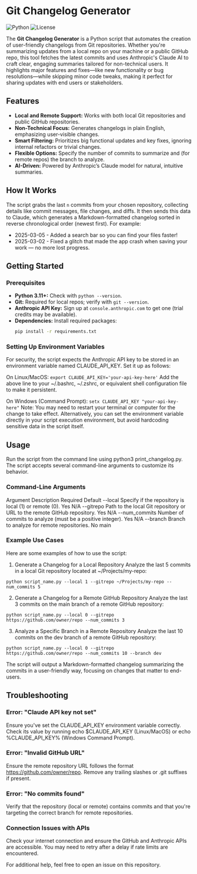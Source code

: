 # Git Changelog Generator

![Python](https://img.shields.io/badge/Python-3.8+-blue.svg) ![License](https://img.shields.io/badge/License-MIT-green.svg)

The **Git Changelog Generator** is a Python script that automates the creation of user-friendly changelogs from Git repositories. Whether you're summarizing updates from a local repo on your machine or a public GitHub repo, this tool fetches the latest commits and uses Anthropic's Claude AI to craft clear, engaging summaries tailored for non-technical users. It highlights major features and fixes—like new functionality or bug resolutions—while skipping minor code tweaks, making it perfect for sharing updates with end users or stakeholders.

## Features

- **Local and Remote Support:** Works with both local Git repositories and public GitHub repositories.
- **Non-Technical Focus:** Generates changelogs in plain English, emphasizing user-visible changes.
- **Smart Filtering:** Prioritizes big functional updates and key fixes, ignoring internal refactors or trivial changes.
- **Flexible Options:** Specify the number of commits to summarize and (for remote repos) the branch to analyze.
- **AI-Driven:** Powered by Anthropic’s Claude model for natural, intuitive summaries.

## How It Works

The script grabs the last `n` commits from your chosen repository, collecting details like commit messages, file changes, and diffs. It then sends this data to Claude, which generates a Markdown-formatted changelog sorted in reverse chronological order (newest first). For example:
- 2025-03-05 - Added a search bar so you can find your files faster!
- 2025-03-02 - Fixed a glitch that made the app crash when saving your work — no more lost progress.

## Getting Started

### Prerequisites

- **Python 3.11+:** Check with `python --version`.
- **Git:** Required for local repos; verify with `git --version`.
- **Anthropic API Key:** Sign up at `console.anthropic.com` to get one (trial credits may be available).
- **Dependencies:** Install required packages:
  ```bash
  pip install -r requirements.txt

### Setting Up Environment Variables
For security, the script expects the Anthropic API key to be stored in an environment variable named CLAUDE_API_KEY. Set it up as follows:

On Linux/MacOS:
`export CLAUDE_API_KEY='your-api-key-here'`
Add the above line to your ~/.bashrc, ~/.zshrc, or equivalent shell configuration file to make it persistent.

On Windows (Command Prompt):
`setx CLAUDE_API_KEY "your-api-key-here"`
Note: You may need to restart your terminal or computer for the change to take effect.
Alternatively, you can set the environment variable directly in your script execution environment, but avoid hardcoding sensitive data in the script itself.

## Usage
Run the script from the command line using python3 print_changelog.py. The script accepts several command-line arguments to customize its behavior.

### Command-Line Arguments
Argument	Description	Required	Default
--local	Specify if the repository is local (1) or remote (0).	Yes	N/A
--gitrepo	Path to the local Git repository or URL to the remote GitHub repository.	Yes	N/A
--num_commits	Number of commits to analyze (must be a positive integer).	Yes	N/A
--branch	Branch to analyze for remote repositories.	No	main

### Example Use Cases
Here are some examples of how to use the script:

1. Generate a Changelog for a Local Repository
Analyze the last 5 commits in a local Git repository located at ~/Projects/my-repo:

`python script_name.py --local 1 --gitrepo ~/Projects/my-repo --num_commits 5`

2. Generate a Changelog for a Remote GitHub Repository
Analyze the last 3 commits on the main branch of a remote GitHub repository:

`python script_name.py --local 0 --gitrepo https://github.com/owner/repo --num_commits 3`

3. Analyze a Specific Branch in a Remote Repository
Analyze the last 10 commits on the dev branch of a remote GitHub repository:

`python script_name.py --local 0 --gitrepo https://github.com/owner/repo --num_commits 10 --branch dev`


The script will output a Markdown-formatted changelog summarizing the commits in a user-friendly way, focusing on changes that matter to end-users.

## Troubleshooting
### Error: "Claude API key not set"
Ensure you've set the CLAUDE_API_KEY environment variable correctly. Check its value by running echo $CLAUDE_API_KEY (Linux/MacOS) or echo %CLAUDE_API_KEY% (Windows Command Prompt).

### Error: "Invalid GitHub URL"
Ensure the remote repository URL follows the format https://github.com/owner/repo. Remove any trailing slashes or .git suffixes if present.

### Error: "No commits found"
Verify that the repository (local or remote) contains commits and that you're targeting the correct branch for remote repositories.

### Connection Issues with APIs
Check your internet connection and ensure the GitHub and Anthropic APIs are accessible. You may need to retry after a delay if rate limits are encountered.

For additional help, feel free to open an issue on this repository.